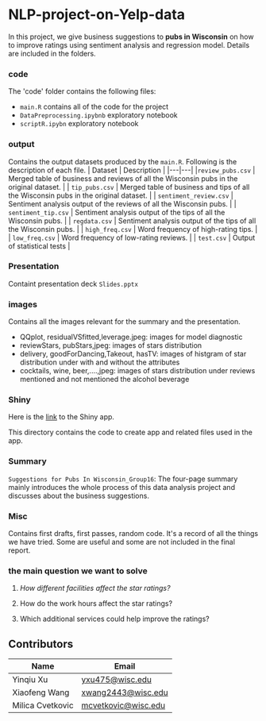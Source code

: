 # NLP-project-on-Yelp-data
In this project, we give business suggestions to **pubs in Wisconsin** on how to improve ratings using sentiment analysis and regression model. Details are included in the folders.

### code

The 'code' folder contains the following files:

- `main.R` contains all of the code for the project
- `DataPreprocessing.ipybnb` exploratory notebook
- `scriptR.ipybn` exploratory notebook

### output
Contains the output datasets produced by the `main.R`. Following is the description of each file.
| Dataset | Description  |
|---|---|
|`review_pubs.csv` | Merged table of business and reviews of all the Wisconsin pubs in the original dataset. |
| `tip_pubs.csv` | Merged table of business and tips of all the Wisconsin pubs in the original dataset. |
| `sentiment_review.csv` | Sentiment analysis output of the reviews of all the Wisconsin pubs.  |
|  `sentiment_tip.csv` | Sentiment analysis output of the tips of all the Wisconsin pubs. |
| `regdata.csv` | Sentiment analysis output of the tips of all the Wisconsin pubs.  |
| `high_freq.csv` | Word frequency of high-rating tips. |
| `low_freq.csv` | Word frequency of low-rating reviews. |
| `test.csv` | Output of statistical tests |

### Presentation

Containt presentation deck `Slides.pptx` 

### images

Contains all the images relevant for the summary and the presentation.

- QQplot, residualVSfitted,leverage.jpeg: images for model diagnostic
- reviewStars, pubStars,jpeg: images of stars distribution
- delivery, goodForDancing,Takeout, hasTV: images of histgram of star distribution under with and without the attributes
- cocktails, wine, beer,....,jpeg: images of stars distribution under reviews mentioned and not mentioned the alcohol beverage

### Shiny

Here is the [link](https://xwang2443.shinyapps.io/shiny/) to the Shiny app. 

This directory contains the code to create app and related files used in the app. 

### Summary

`Suggestions for Pubs In Wisconsin_Group16`: The four-page summary mainly introduces the whole process of this data analysis project and discusses about the business suggestions.

### Misc 

Contains first drafts, first passes, random code. It's a record of all the things we have tried. Some are useful  and some are not included in the final report.

### the main question we want to solve

1. *How different facilities affect the star ratings?*
2. How do the work hours affect the star ratings?

3. Which additional services could help improve the ratings?

## Contributors
| Name  | Email  |
|---|---|
| Yinqiu Xu | yxu475@wisc.edu |
| Xiaofeng Wang |  xwang2443@wisc.edu |
|  Milica Cvetkovic |mcvetkovic@wisc.edu|
